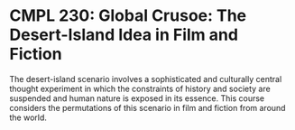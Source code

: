 # CMPL 230: Global Crusoe: The Desert-Island Idea in Film and Fiction

The desert-island scenario involves a sophisticated and culturally central thought experiment in which the constraints of history and society are suspended and human nature is exposed in its essence. This course considers the permutations of this scenario in film and fiction from around the world.